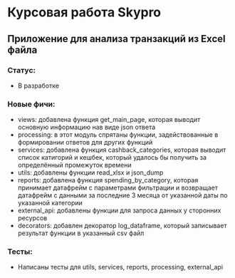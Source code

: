 # Курсовая работа Skypro
## Приложение для анализа транзакций из Excel файла
### Статус:
* В разработке
### Новые фичи:
* views: добавлена функция get_main_page, которая выводит основную информацию нав виде json ответа
* processing: в этот модуль спрятаны функции, задействованные в формировании ответов для других функций
* services: добавлена функция cashback_categories, которая выводит список катигорий и кешбек, который удалось бы получить за определённый промежуток времени
* utils: добавлены функции read_xlsx и json_dump
* reports: добавлена функция spending_by_category, которая принимает датафрейм с параметрами фильтрации и возвращает датафрейм с данными за последние 3 месяца от указанной даты по указанной категории
* external_api: добавлены функции для запроса данных у сторонних ресурсов
* decorators: добавлен декоратор log_dataframe, который записывает результат функции в указанный csv файл
### Тесты:
* Написаны тесты для utils, services, reports, processing, external_api  
